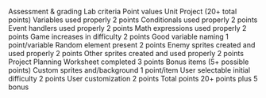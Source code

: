 Assessment & grading
Lab criteria
Point values
Unit Project
(20+ total points)
Variables used properly
2 points
Conditionals used properly
2 points
Event handlers used properly
2 points
Math expressions used properly
2 points
Game increases in difficulty
2 points
Good variable naming
1 point/variable
Random element present
2 points
Enemy sprites created and used properly
2 points
Other sprites created and used properly
2 points
Project Planning Worksheet completed
3 points
Bonus items
(5+ possible points)
Custom sprites and/background
1 point/item
User selectable initial difficulty
2 points
User customization
2 points
Total points
20+ points plus
5 bonus







